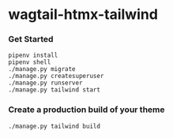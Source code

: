 # wagtail-htmx-tailwind

### Get Started

    pipenv install
    pipenv shell
    ./manage.py migrate
    ./manage.py createsuperuser
    ./manage.py runserver
    ./manage.py tailwind start

### Create a production build of your theme

    ./manage.py tailwind build
